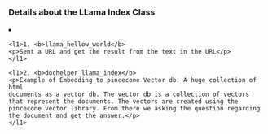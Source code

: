<h3>Details about the LLama Index Class</h3>

<li>

    <l1>1. <b>llama_hellow_world</b>
    <p>Sent a URL and get the result from the text in the URL</p>
    </l1>

    <l1>2. <b>dochelper_llama_index</b>
    <p>Example of Embedding to pincecone Vector db. A huge collection of html
    documents as a vector db. The vector db is a collection of vectors
    that represent the documents. The vectors are created using the
    pincecone vector library. From there we asking the question regarding
    the document and get the answer.</p>
    </l1>

</li>